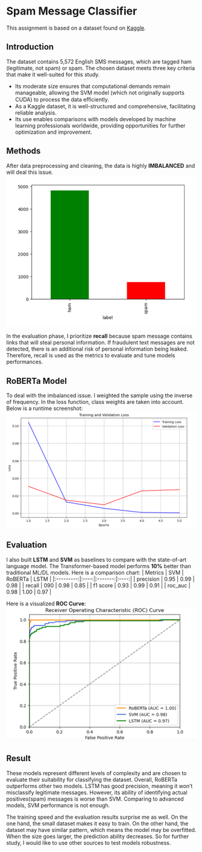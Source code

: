 # Spam Message Classifier
This assignment is based on a dataset found on [Kaggle](https://www.kaggle.com/datasets/uciml/sms-spam-collection-dataset). 

## Introduction
The dataset contains 5,572 English SMS messages, which are tagged ham (legitimate, not spam) or spam. The chosen dataset meets three key criteria that make it well-suited for this study.
- Its moderate size ensures that computational demands remain manageable, allowing the SVM model (which not originally supports CUDA) to process the data eﬀiciently.
- As a Kaggle dataset, it is well-structured and comprehensive, facilitating reliable analysis.
- Its use enables comparisons with models developed by machine learning professionals worldwide, providing opportunities for further optimization and improvement.

## Methods
After data preprocessing and cleaning, the data is highly **IMBALANCED** and will deal this issue.
![Label Distribution](https://github.com/yaoyuanyou/UMD/blob/288660b71bdf08501fb8f2fa54120f0478a065d4/INST750%20Advanced%20Data%20Science/Assignment%201/img/label-dist.png)

In the evaluation phase, I prioritize **recall** because spam message contains links that will steal personal information. If fraudulent text messages are not detected, there is an additional risk of personal information being leaked. Therefore, recall is used as the metrics to evaluate and tune models performances.

## RoBERTa Model
To deal with the imbalanced issue. I weighted the sample using the inverse of frequency. In the loss function, class weights are taken into account. Below is a runtime screenshot:
![Model Training Performance](https://github.com/yaoyuanyou/UMD/blob/288660b71bdf08501fb8f2fa54120f0478a065d4/INST750%20Advanced%20Data%20Science/Assignment%201/img/RoBERTa-perf.png)

## Evaluation
I also built **LSTM** and **SVM** as baselines to compare with the state-of-art language model. The Transformer-based model performs **10%** better than traditional ML/DL models. Here is a comparison chart:
|  Metrics  |  SVM | RoBERTa | LSTM |
|:---------:|:----:|:-------:|:----:|
| precision | 0.95 |   0.99  | 0.98 |
|   recall  |  090 |   0.98  | 0.85 |
| f1 score  | 0.93 | 0.99    | 0.91 |
| roc_auc   | 0.98 | 1.00    | 0.97 |

Here is a visualized **ROC Curve**:
![ROC Curve Comparison](https://github.com/yaoyuanyou/UMD/blob/288660b71bdf08501fb8f2fa54120f0478a065d4/INST750%20Advanced%20Data%20Science/Assignment%201/img/models-eval.png)

## Result
These models represent different levels of complexity and are chosen to evaluate their suitability for classifying the dataset. Overall, RoBERTa outperforms other two models. LSTM has good precision, meaning it won’t misclassify legitimate messages. However, its ability of identifying actual positives(spam) messages is worse than SVM. Comparing to advanced models, SVM performance is not enough.

The training speed and the evaluation results surprise me as well. On the one hand, the small dataset makes it easy to train. On the other hand, the dataset may have similar pattern, which means the model may be overfitted. When the size goes larger, the prediction ability decreases. So for further study, I would like to use other sources to test models robustness.
